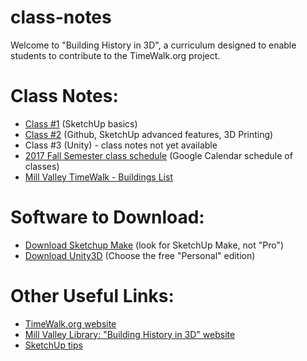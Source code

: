 # class-notes
Welcome to "Building History in 3D", a curriculum designed to enable students to contribute to the TimeWalk.org project.

# Class Notes:
* [Class #1](https://docs.google.com/document/d/17YcVWDi8ssiraYncn0rk6SJdsgBGXkZe-yhSTgViedg/edit?usp=sharing "Class #1") (SketchUp basics)
* [Class #2](https://docs.google.com/document/d/12TCdYoCiIIxuM8gH3TuZCJxFYdWfRlvsuHpRETygI_k/edit?usp=sharing "Class #2") (Github, SketchUp advanced features, 3D Printing)
* Class #3 (Unity) - class notes not yet available
* [2017 Fall Semester class schedule](https://timewalk.org/schedule) (Google Calendar schedule of classes)
* [Mill Valley TimeWalk - Buildings List](https://docs.google.com/spreadsheets/d/1rb83BiP9MJkNb9NINVmrP2NmWbJ1Vmtivd5ZadWy9P0/edit#gid=0)



# Software to Download:
* [Download Sketchup Make](https://www.sketchup.com/download/all) (look for SketchUp Make, not "Pro")
* [Download Unity3D](https://store.unity.com/) (Choose the free "Personal" edition)

# Other Useful Links:
* [TimeWalk.org website](https://timewalk.org/ "TimeWalk.org")
* [Mill Valley Library: "Building History in 3D" website](http://www.millvalleylibrary.org/explore/history_room/building_history_in_3d/default.htm "Mill Valley Library")
* [SketchUp tips](https://docs.google.com/document/d/1FQkgHAHzugnrI9cEKhtcRQJf0fdyl2MXt4aspQX0oFY/edit?usp=sharing)
